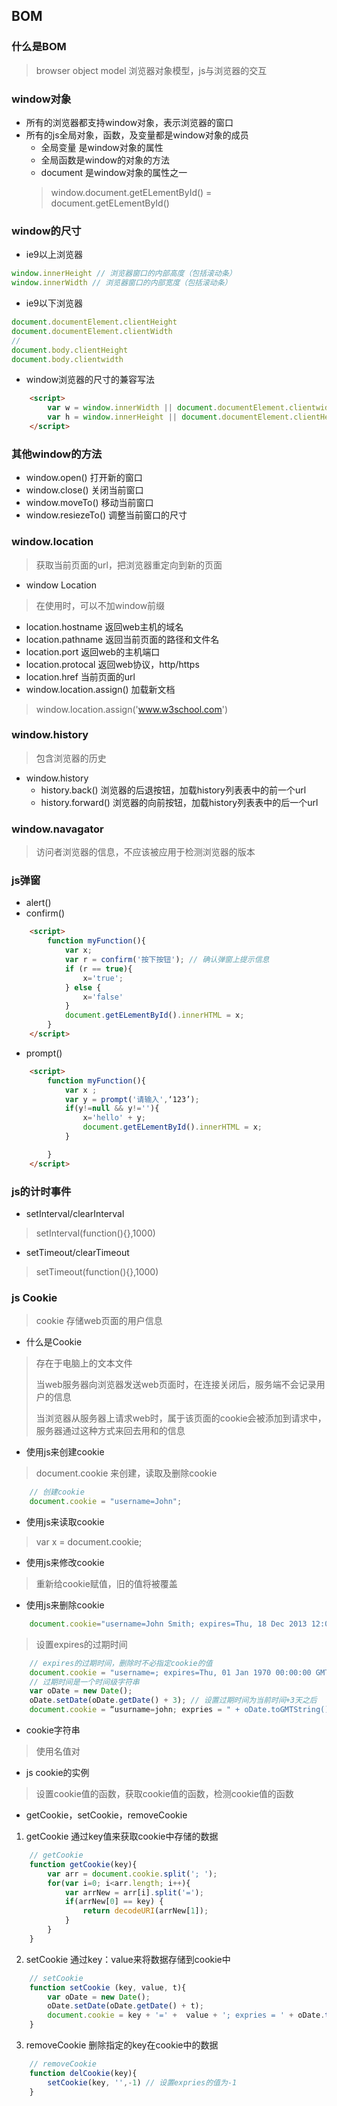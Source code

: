 ## BOM

### 什么是BOM
> browser object model 浏览器对象模型，js与浏览器的交互

### window对象
+ 所有的浏览器都支持window对象，表示浏览器的窗口
+ 所有的js全局对象，函数，及变量都是window对象的成员
	- 全局变量 是window对象的属性
	- 全局函数是window的对象的方法
	- document 是window对象的属性之一
	> window.document.getELementById() = document.getELementById()

### window的尺寸
+ ie9以上浏览器
```js
window.innerHeight // 浏览器窗口的内部高度（包括滚动条）
window.innerWidth // 浏览器窗口的内部宽度（包括滚动条）

```
+ ie9以下浏览器
```js
document.documentElement.clientHeight 
document.documentElement.clientWidth 
//
document.body.clientHeight
document.body.clientwidth
```
+ window浏览器的尺寸的兼容写法

```html
	<script>
		var w = window.innerWidth || document.documentElement.clientwidth || document.body.clientWidth;
		var h = window.innerHeight || document.documentElement.clientHeight || document.body.clientHeight
	</script>
```

### 其他window的方法
+ window.open() 打开新的窗口
+ window.close() 关闭当前窗口
+ window.moveTo() 移动当前窗口
+ window.resiezeTo() 调整当前窗口的尺寸

### window.location
> 获取当前页面的url，把浏览器重定向到新的页面

+ window Location 
> 在使用时，可以不加window前缀
- location.hostname 返回web主机的域名
- location.pathname 返回当前页面的路径和文件名
- location.port 返回web的主机端口
- location.protocal 返回web协议，http/https
- location.href 当前页面的url
- window.location.assign() 加载新文档
> window.location.assign('www.w3school.com')

### window.history
> 包含浏览器的历史
+ window.history
	- history.back() 浏览器的后退按钮，加载history列表表中的前一个url
	- history.forward() 浏览器的向前按钮，加载history列表表中的后一个url

### window.navagator
> 访问者浏览器的信息，不应该被应用于检测浏览器的版本

### js弹窗
+ alert()
+ confirm()

```html
	<script>
		function myFunction(){
			var x;
			var r = confirm('按下按钮'); // 确认弹窗上提示信息
			if (r == true){
				x='true';
			} else {
				x='false'
			}
			document.getELementById().innerHTML = x;
		}
	</script>
```
+ prompt()

```html
	<script>
		function myFunction(){
			var x ;
			var y = prompt('请输入',‘123’);
			if(y!=null && y!=''){
				x='hello' + y;
				document.getELementById().innerHTML = x;
			}

		}
	</script>
```

### js的计时事件
+ setInterval/clearInterval
> setInterval(function(){},1000)
+ setTimeout/clearTimeout
> setTimeout(function(){},1000)

### js Cookie
> cookie 存储web页面的用户信息

+ 什么是Cookie
> 存在于电脑上的文本文件
>
> 当web服务器向浏览器发送web页面时，在连接关闭后，服务端不会记录用户的信息
>
> 当浏览器从服务器上请求web时，属于该页面的cookie会被添加到请求中，服务器通过这种方式来回去用和的信息


+ 使用js来创建cookie
> document.cookie 来创建，读取及删除cookie

```js
	// 创建cookie
	document.cookie = "username=John";
```

+ 使用js来读取cookie
> var x = document.cookie;

+ 使用js来修改cookie
> 重新给cookie赋值，旧的值将被覆盖
+ 使用js来删除cookie
```js
	document.cookie="username=John Smith; expires=Thu, 18 Dec 2013 12:00:00 GMT; path=/"
```
> 设置expires的过期时间
```js
	// expires的过期时间，删除时不必指定cookie的值
	document.cookie = "username=; expires=Thu, 01 Jan 1970 00:00:00 GMT"
	// 过期时间是一个时间级字符串
	var oDate = new Date();
	oDate.setDate(oDate.getDate() + 3); // 设置过期时间为当前时间+3天之后
	document.cookie = “usurname=john; expries = " + oDate.toGMTString();
```
+ cookie字符串
> 使用名值对
+ js cookie的实例
> 设置cookie值的函数，获取cookie值的函数，检测cookie值的函数


+ getCookie，setCookie，removeCookie
1. getCookie 通过key值来获取cookie中存储的数据
```js
	// getCookie
	function getCookie(key){
		var arr = document.cookie.split('; ');
		for(var i=0; i<arr.length; i++){
			var arrNew = arr[i].split('=');
			if(arrNew[0] == key) {
				return decodeURI(arrNew[1]);
			}
		}
	}
```
2. setCookie 通过key：value来将数据存储到cookie中
```js
	// setCookie
	function setCookie (key, value, t){
		var oDate = new Date();
		oDate.setDate(oDate.getDate() + t);
		document.cookie = key + '=' +  value + '; expries = ' + oDate.toGMTString();
	}
```
3. removeCookie 删除指定的key在cookie中的数据
```js
	// removeCookie
	function delCookie(key){
		setCookie(key, '',-1) // 设置expries的值为-1
	}

```













